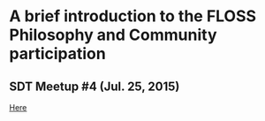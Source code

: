 # A brief introduction to the FLOSS Philosophy and Community participation
## SDT Meetup #4 (Jul. 25, 2015)

[Here](http://pcchou.github.io/sdt-floss-slide/)
